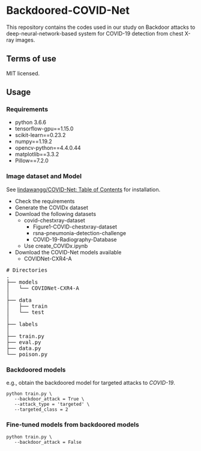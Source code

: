 # Backdoored-COVID-Net

This repository contains the codes used in our study on Backdoor attacks to deep-neural-network-based system for COVID-19 detection from chest X-ray images.

## Terms of use
MIT licensed.

## Usage
### Requirements
- python 3.6.6
- tensorflow-gpu==1.15.0
- scikit-learn==0.23.2
- numpy==1.19.2
- opencv-python==4.4.0.44
- matplotlib==3.3.2
- Pillow==7.2.0

### Image dataset and Model
See [lindawangg/COVID-Net: Table of Contents](https://github.com/lindawangg/COVID-Net#table-of-contents) for installation.
- Check the requirements
- Generate the COVIDx dataset
- Download the following datasets
  - covid-chestxray-dataset
    - Figure1-COVID-chestxray-dataset
    - rsna-pneumonia-detection-challenge
    - COVID-19-Radiography-Database
  - Use create_COVIDx.ipynb
- Download the COVID-Net models available
  - COVIDNet-CXR4-A


<pre>
# Directories
.
├── models
│   └── COVIDNet-CXR4-A
│ 
├── data
│   ├── train
│   └── test
│
├── labels
│ 
├── train.py
├── eval.py
├── data.py
└── poison.py
</pre>


### Backdoored models
e.g., obtain the backdoored model for targeted attacks to *COVID-19*.
```
python train.py \
   --backdoor_attack = True \
   --attack_type = 'targeted' \
   --targeted_class = 2
```

### Fine-tuned models from backdoored models
```
python train.py \
   --backdoor_attack = False
```
